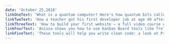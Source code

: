 ```yaml
---
date: 'October 25,2018'
linkOneText: "What is a quantum computer? Here's how quantum bits called 'qubits' work, and why they're so useful (8 minute read): https://medium.freecodecamp.org/b8f602035365"
linkTwoText: 'How a teacher got his first developer job at age 40 after 10 months of coding in his free time (11 minute read): https://medium.freecodecamp.org/b8895e855a8b'
linkThreeText: 'How to build your first website — a full video course on basic HTML and CSS (2 hour watch): https://www.freecodecamp.org/n/sleibh3W'
linkFourText: 'Anissa shows you how to use Kanban Board tools like Trello and GitHub Projects to plan out your coding projects (12 minute watch): https://www.freecodecamp.org/n/k4NbAnb04'
linkFiveText: 'These tools will help you write clean code: a look at Prettier, ESLint, Husky, Lint-Staged and EditorConfig (13 minute read): https://medium.freecodecamp.org/da4b5401f68e'
---
```

